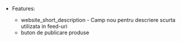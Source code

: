   - Features:
    
      - website\_short\_description - Camp nou pentru descriere scurta
        utilizata in feed-uri
      - buton de publicare produse
